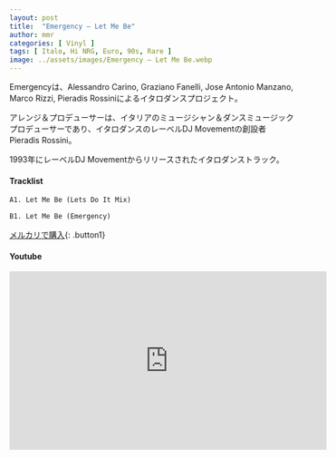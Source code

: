 ```yaml
---
layout: post
title:  "Emergency – Let Me Be"
author: mmr
categories: [ Vinyl ]
tags: [ Italo, Hi NRG, Euro, 90s, Rare ]
image: ../assets/images/Emergency – Let Me Be.webp
---
```


Emergencyは、Alessandro Carino, Graziano Fanelli, Jose Antonio Manzano, Marco Rizzi, Pieradis Rossiniによるイタロダンスプロジェクト。

アレンジ＆プロデューサーは、イタリアのミュージシャン＆ダンスミュージックプロデューサーであり、イタロダンスのレーベルDJ Movementの創設者Pieradis Rossini。

1993年にレーベルDJ Movementからリリースされたイタロダンストラック。

#### Tracklist
```md
A1. Let Me Be (Lets Do It Mix)

B1. Let Me Be (Emergency)
```

[メルカリで購入](https://jp.mercari.com/item/m49444465036?afid=6142608987){: .button1}

#### Youtube 
<iframe width="560" height="315" src="https://www.youtube.com/embed/TJeciSG5sj0?si=sKGmoo5PY_2HIbJj" title="YouTube video player" frameborder="0" allow="accelerometer; autoplay; clipboard-write; encrypted-media; gyroscope; picture-in-picture; web-share" referrerpolicy="strict-origin-when-cross-origin" allowfullscreen></iframe>